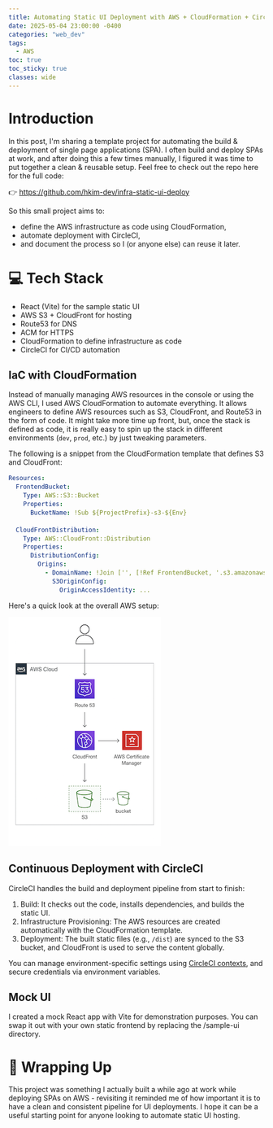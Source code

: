 ```yaml
---
title: Automating Static UI Deployment with AWS + CloudFormation + CircleCI
date: 2025-05-04 23:00:00 -0400
categories: "web_dev"
tags:
  - AWS
toc: true
toc_sticky: true
classes: wide
---
```


# Introduction
In this post, I'm sharing a template project for automating the build & deployment of single page applications (SPA). I often build and deploy SPAs at work, and after doing this a few times manually, I figured it was time to put together a clean & reusable setup. Feel free to check out the repo here for the full code:

👉 https://github.com/hkim-dev/infra-static-ui-deploy

So this small project aims to:

- define the AWS infrastructure as code using CloudFormation,
- automate deployment with CircleCI,
- and document the process so I (or anyone else) can reuse it later.


# 💻 Tech Stack

- React (Vite) for the sample static UI
- AWS S3 + CloudFront for hosting
- Route53 for DNS
- ACM for HTTPS
- CloudFormation to define infrastructure as code
- CircleCI for CI/CD automation

## IaC with CloudFormation

Instead of manually managing AWS resources in the console or using the AWS CLI, I used AWS CloudFormation to automate everything. It allows engineers to define AWS resources such as S3, CloudFront, and Route53 in the form of code. It might take more time up front, but, once the stack is defined as code, it is really easy to spin up the stack in different environments (`dev`, `prod`, etc.) by just tweaking parameters. 

The following is a snippet from the CloudFormation template that defines S3 and CloudFront:

```yaml
Resources:
  FrontendBucket:
    Type: AWS::S3::Bucket
    Properties:
      BucketName: !Sub ${ProjectPrefix}-s3-${Env}

  CloudFrontDistribution:
    Type: AWS::CloudFront::Distribution
    Properties:
      DistributionConfig:
        Origins:
          - DomainName: !Join ['', [!Ref FrontendBucket, '.s3.amazonaws.com']]
            S3OriginConfig:
              OriginAccessIdentity: ...
```

Here's a quick look at the overall AWS setup:

![aws-setup](/assets/images/static-ui-aws-setup.png)

## Continuous Deployment with CircleCI
CircleCI handles the build and deployment pipeline from start to finish:
1. Build: It checks out the code, installs dependencies, and builds the static UI.
2. Infrastructure Provisioning: The AWS resources are created automatically with the CloudFormation template.
3. Deployment: The built static files (e.g., `/dist`) are synced to the S3 bucket, and CloudFront is used to serve the content globally.

You can manage environment-specific settings using [CircleCI contexts](https://circleci.com/docs/contexts/), and secure credentials via environment variables.

## Mock UI
I created a mock React app with Vite for demonstration purposes. You can swap it out with your own static frontend by replacing the /sample-ui directory.

# 📝 Wrapping Up
This project was something I actually built a while ago at work while deploying SPAs on AWS - revisiting it reminded me of how important it is to have a clean and consistent pipeline for UI deployments. I hope it can be a useful starting point for anyone looking to automate static UI hosting.